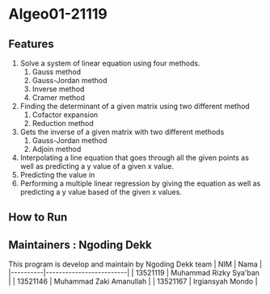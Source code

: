 # Algeo01-21119
## Features
1. Solve a system of linear equation using four methods.
   1. Gauss method
   2. Gauss-Jordan method
   3. Inverse method
   4. Cramer method
2. Finding the determinant of a given matrix using two different method
   1. Cofactor expansion
   2. Reduction method
3. Gets the inverse of a given matrix with two different methods
   1. Gauss-Jordan method
   2. Adjoin method
4. Interpolating a line equation that goes through all the given points as well as predicting a y value of a given x value.
5. Predicting the value in 
6. Performing a multiple linear regression by giving the equation as well as predicting a y value based of the given x values.
## How to Run
## Maintainers : Ngoding Dekk
This program is develop and maintain by Ngoding Dekk team
| NIM      | Nama                    |
|----------|-------------------------|
| 13521119 | Muhammad Rizky Sya'ban  |
| 13521146 | Muhammad Zaki Amanullah |
| 13521167 | Irgiansyah Mondo        |
